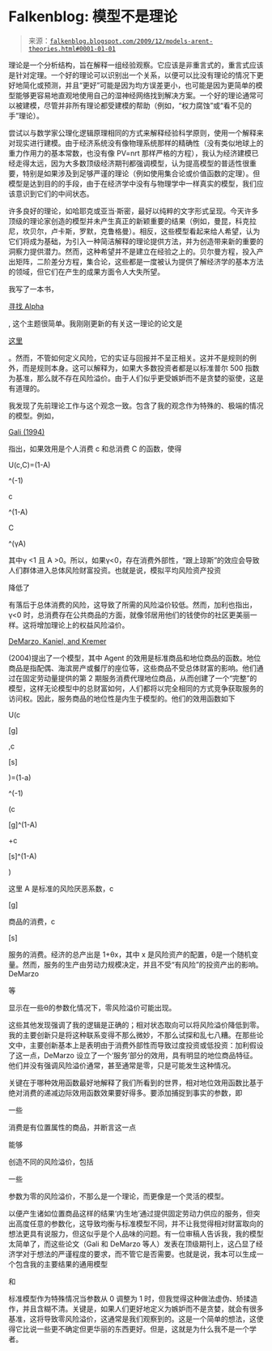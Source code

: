 <!--yml

类别：未分类

日期：2024 年 5 月 12 日 21:40:25

-->

# Falkenblog: 模型不是理论

> 来源：[`falkenblog.blogspot.com/2009/12/models-arent-theories.html#0001-01-01`](http://falkenblog.blogspot.com/2009/12/models-arent-theories.html#0001-01-01)

理论是一个分析结构，旨在解释一组经验观察。它应该是非重言式的，重言式应该是针对定理。一个好的理论可以识别出一个关系，以便可以比没有理论的情况下更好地简化或预测，并且“更好”可能是因为均方误差更小，也可能是因为更简单的模型能够更容易地直观地使用自己的湿神经网络找到解决方案。一个好的理论通常可以被建模，尽管并非所有理论都受建模的帮助（例如，“权力腐蚀”或“看不见的手”理论）。

尝试以与数学家公理化逻辑原理相同的方式来解释经验科学原则，使用一个解释来对现实进行建模。由于经济系统没有像物理系统那样的精确性（没有类似地球上的重力作用力的基本常数，也没有像 PV=nrt 那样严格的方程），我认为经济建模已经走得太远，因为大多数顶级经济期刊都强调模型，认为提高模型的普适性很重要，特别是如果涉及到足够严谨的理论（例如使用集合论或价值函数的定理）。但模型是达到目的的手段，由于在经济学中没有与物理学中一样真实的模型，我们应该意识到它们的中间状态。

许多良好的理论，如哈耶克或亚当·斯密，最好以纯粹的文字形式呈现。今天许多顶级的理论家创造的模型并未产生真正的新颖重要的结果（例如，曼昆，科克拉尼，坎贝尔，卢卡斯，罗默，克鲁格曼）。相反，这些模型看起来给人希望，认为它们将成为基础，为引入一种简洁解释的理论提供方法，并为创造带来新的重要的洞察力提供潜力。然而，这种希望并不是建立在经验之上的。贝尔曼方程，投入产出矩阵，二阶差分方程，集合论，这些都是一度被认为提供了解经济学的基本方法的领域，但它们在产生的成果方面令人大失所望。

我写了一本书，

[寻找 Alpha](http://www.efalken.com/video/index.html)

, 这个主题很简单。我刚刚更新的有关这一理论的论文是

[这里](http://papers.ssrn.com/sol3/papers.cfm?abstract_id=1420356)

。然而，不管如何定义风险，它的实证与回报并不呈正相关。这并不是规则的例外，而是规则本身。这可以解释为，如果大多数投资者都是以标准普尔 500 指数为基准，那么就不存在风险溢价。由于人们似乎更受嫉妒而不是贪婪的驱使，这是有道理的。

我发现了先前理论工作与这个观念一致。包含了我的观念作为特殊的、极端的情况的模型。例如，

[Gali (1994)](http://ideas.repec.org/a/mcb/jmoncb/v26y1994i1p1-8.html)

指出，如果效用是个人消费 c 和总消费 C 的函数，使得

U(c,C)=(1-A)

^(-1)

c

^(1-A)

C

^(γA)

其中γ <1 且 A >0。所以，如果γ<0，存在消费外部性，“跟上琼斯”的效应会导致人们群体进入总体风险财富投资。也就是说，模拟平均风险资产投资

降低了

有落后于总体消费的风险，这导致了所需的风险溢价较低。然而，加利也指出，γ<0 时，总消费存在公共商品的方面，就像邻居用他们的钱使你的社区更美丽一样。这将增加理论上的权益风险溢价。

[DeMarzo, Kaniel, and Kremer](http://papers.ssrn.com/sol3/papers.cfm?abstract_id=668137)

(2004)提出了一个模型，其中 Agent 的效用是标准商品和地位商品的函数。地位商品是指配偶、海滨房产或餐厅的座位等，这些商品不受总体财富的影响。他们通过在固定劳动量提供的第 2 期服务消费代理地位商品，从而创建了一个“完整”的模型，这样无论模型中的总财富如何，人们都将以完全相同的方式竞争获取服务的访问权。因此，服务商品的地位性是内生于模型的。他们的效用函数如下

U(c

[g]

,c

[s]

)=(1-a)

^(-1)

(c

[g]^(1-A)

+c

[s]^(1-A)

)

这里 A 是标准的风险厌恶系数，c

[g]

商品的消费，c

[s]

服务的消费。经济的总产出是 1+θx，其中 x 是风险资产的配置，θ是一个随机变量。然而，服务的生产由劳动力规模决定，并且不受“有风险”的投资产出的影响。DeMarzo

等

显示在一些θ的参数化情况下，零风险溢价可能出现。

这些其他发现强调了我的逻辑是正确的；相对状态取向可以将风险溢价降低到零。我的主要创新只是将这种联系变得不那么微妙，不那么试探和乱七八糟。在那些论文中，主要创新基本上是表明由于消费外部性而导致过度投资或低投资：加利假设了这一点，DeMarzo 设立了一个‘服务’部分的效用，具有明显的地位商品特征。他们并没有强调风险溢价通常，甚至通常是零，只是可能发生这种情况。

关键在于哪种效用函数最好地解释了我们所看到的世界，相对地位效用函数比基于绝对消费的递减边际效用函数效果要好得多。要添加捕捉到事实的参数，即

一些

消费是有位置属性的商品，并断言这一点

能够

创造不同的风险溢价，包括

一些

参数为零的风险溢价，不那么是一个理论，而更像是一个灵活的模型。

以便产生诸如位置商品这样的结果‘内生地’通过提供固定劳动力供应的服务，但突出高度任意的参数化，这导致均衡与标准模型不同，并不让我觉得相对财富取向的想法更具有说服力，但这似乎是个人品味的问题。有一位审稿人告诉我，我的模型太简单了，而这些论文（Gali 和 DeMarzo 等人）发表在顶级期刊上，这凸显了经济学对于想法的严谨程度的要求，而不管它是否需要。也就是说，我本可以生成一个包含我的主要结果的通用模型

和

标准模型作为特殊情况当参数从 0 调整为 1 时，但我觉得这种做法虚伪、矫揉造作，并且含糊不清。关键是，如果人们更好地定义为嫉妒而不是贪婪，就会有很多基准，这将导致零风险溢价，这通常是我们观察到的。这是一个简单的想法，这使得它比说一些更不确定但更华丽的东西更好。但是，这就是为什么我不是一个学者。
